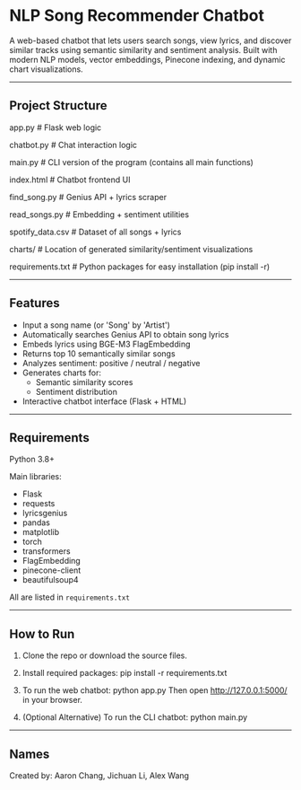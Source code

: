 NLP Song Recommender Chatbot
============================================================

A web-based chatbot that lets users search songs, view lyrics, and discover similar tracks using semantic similarity and sentiment analysis. Built with modern NLP models, vector embeddings, Pinecone indexing, and dynamic chart visualizations.

------------------------------------------------------------
Project Structure
------------------------------------------------------------

app.py                 # Flask web logic

chatbot.py             # Chat interaction logic

main.py                # CLI version of the program (contains all main functions)

index.html             # Chatbot frontend UI

find_song.py           # Genius API + lyrics scraper

read_songs.py          # Embedding + sentiment utilities

spotify_data.csv       # Dataset of all songs + lyrics

charts/                # Location of generated similarity/sentiment visualizations

requirements.txt       # Python packages for easy installation (pip install -r)


------------------------------------------------------------
Features
------------------------------------------------------------

- Input a song name (or 'Song' by 'Artist')
- Automatically searches Genius API to obtain song lyrics
- Embeds lyrics using BGE-M3 FlagEmbedding
- Returns top 10 semantically similar songs
- Analyzes sentiment: positive / neutral / negative
- Generates charts for:
    - Semantic similarity scores
    - Sentiment distribution
- Interactive chatbot interface (Flask + HTML)

------------------------------------------------------------
Requirements
------------------------------------------------------------

Python 3.8+

Main libraries:
- Flask
- requests
- lyricsgenius
- pandas
- matplotlib
- torch
- transformers
- FlagEmbedding
- pinecone-client
- beautifulsoup4

All are listed in `requirements.txt`

------------------------------------------------------------
How to Run
------------------------------------------------------------

1. Clone the repo or download the source files.

2. Install required packages:
   pip install -r requirements.txt

3. To run the web chatbot:
   python app.py
   Then open http://127.0.0.1:5000/ in your browser.

4. (Optional Alternative) 
   To run the CLI chatbot:
   python main.py
   
------------------------------------------------------------
Names
------------------------------------------------------------

Created by: Aaron Chang, Jichuan Li, Alex Wang
